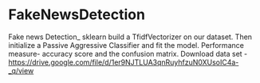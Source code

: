 # FakeNewsDetection
Fake news Detection_ sklearn build a TfidfVectorizer on our dataset. Then initialize a Passive Aggressive Classifier and fit the model. Performance measure- accuracy score and the confusion matrix.
Download data set - https://drive.google.com/file/d/1er9NJTLUA3qnRuyhfzuN0XUsoIC4a-_q/view

